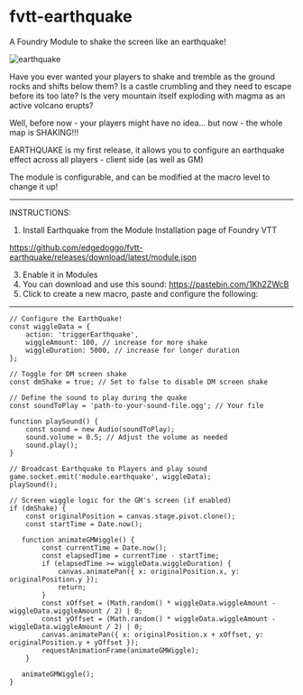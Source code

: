 # fvtt-earthquake
A Foundry Module to shake the screen like an earthquake!

![earthquake](https://github.com/edgedoggo/fvtt-earthquake/assets/152747753/47535dc4-65bc-4d8e-9428-2de33f6b5a27)

Have you ever wanted your players to shake and tremble as the ground rocks and shifts below them? 
Is a castle crumbling and they need to escape before its too late?
Is the very mountain itself exploding with magma as an active volcano erupts?

Well, before now - your players might have no idea... but now - the whole map is SHAKING!!!

EARTHQUAKE is my first release, it allows you to configure an earthquake effect across all players - client side (as well as GM)

The module is configurable, and can be modified at the macro level to change it up!

------------------------------------------------------------------

INSTRUCTIONS:

1) Install Earthquake from the Module Installation page of Foundry VTT

https://github.com/edgedoggo/fvtt-earthquake/releases/download/latest/module.json

3) Enable it in Modules
4) You can download and use this sound: https://pastebin.com/1Kh2ZWcB
5) Click to create a new macro, paste and configure the following:
   
------------------------------------------------------------------

```
// Configure the EarthQuake!
const wiggleData = {
    action: 'triggerEarthquake',
    wiggleAmount: 100, // increase for more shake
    wiggleDuration: 5000, // increase for longer duration
};

// Toggle for DM screen shake
const dmShake = true; // Set to false to disable DM screen shake

// Define the sound to play during the quake
const soundToPlay = 'path-to-your-sound-file.ogg'; // Your file

function playSound() {
    const sound = new Audio(soundToPlay);
    sound.volume = 0.5; // Adjust the volume as needed
    sound.play();
}

// Broadcast Earthquake to Players and play sound
game.socket.emit('module.earthquake', wiggleData);
playSound();

// Screen wiggle logic for the GM's screen (if enabled)
if (dmShake) {
    const originalPosition = canvas.stage.pivot.clone();
    const startTime = Date.now();

   function animateGMWiggle() {
        const currentTime = Date.now();
        const elapsedTime = currentTime - startTime;
        if (elapsedTime >= wiggleData.wiggleDuration) {
            canvas.animatePan({ x: originalPosition.x, y: originalPosition.y });
            return;
        }
        const xOffset = (Math.random() * wiggleData.wiggleAmount - wiggleData.wiggleAmount / 2) | 0;
        const yOffset = (Math.random() * wiggleData.wiggleAmount - wiggleData.wiggleAmount / 2) | 0;
        canvas.animatePan({ x: originalPosition.x + xOffset, y: originalPosition.y + yOffset });
        requestAnimationFrame(animateGMWiggle);
    }

   animateGMWiggle();
}
```
